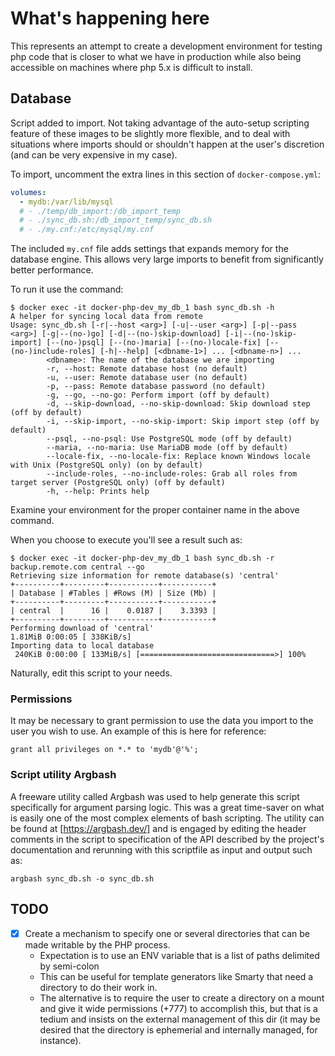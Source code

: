 # What's happening here

This represents an attempt to create a development environment for testing php code that is closer to what we have in production while also being accessible on machines where php 5.x is difficult to install.

## Database

Script added to import. Not taking advantage of the auto-setup scripting feature of these images to be slightly more flexible, and to deal with situations where imports should or shouldn't happen at the user's discretion (and can be very expensive in my case).

To import, uncomment the extra lines in this section of `docker-compose.yml`:

```yaml
volumes:
  - mydb:/var/lib/mysql
  # - ./temp/db_import:/db_import_temp
  # - ./sync_db.sh:/db_import_temp/sync_db.sh
  # - ./my.cnf:/etc/mysql/my.cnf
```

The included `my.cnf` file adds settings that expands memory for the database engine.  This allows very large imports to benefit from significantly better performance.

To run it use the command:

```console
$ docker exec -it docker-php-dev_my_db_1 bash sync_db.sh -h
A helper for syncing local data from remote
Usage: sync_db.sh [-r|--host <arg>] [-u|--user <arg>] [-p|--pass <arg>] [-g|--(no-)go] [-d|--(no-)skip-download] [-i|--(no-)skip-import] [--(no-)psql] [--(no-)maria] [--(no-)locale-fix] [--(no-)include-roles] [-h|--help] [<dbname-1>] ... [<dbname-n>] ...
        <dbname>: The name of the database we are importing
        -r, --host: Remote database host (no default)
        -u, --user: Remote database user (no default)
        -p, --pass: Remote database password (no default)
        -g, --go, --no-go: Perform import (off by default)
        -d, --skip-download, --no-skip-download: Skip download step (off by default)
        -i, --skip-import, --no-skip-import: Skip import step (off by default)
        --psql, --no-psql: Use PostgreSQL mode (off by default)
        --maria, --no-maria: Use MariaDB mode (off by default)
        --locale-fix, --no-locale-fix: Replace known Windows locale with Unix (PostgreSQL only) (on by default)
        --include-roles, --no-include-roles: Grab all roles from target server (PostgreSQL only) (off by default)
        -h, --help: Prints help
```

Examine your environment for the proper container name in the above command.

When you choose to execute you'll see a result such as:

```console
$ docker exec -it docker-php-dev_my_db_1 bash sync_db.sh -r backup.remote.com central --go
Retrieving size information for remote database(s) 'central'
+----------+---------+-----------+-----------+
| Database | #Tables | #Rows (M) | Size (Mb) |
+----------+---------+-----------+-----------+
| central  |      16 |    0.0187 |    3.3393 |
+----------+---------+-----------+-----------+
Performing download of 'central'
1.81MiB 0:00:05 [ 338KiB/s]
Importing data to local database
 240KiB 0:00:00 [ 133MiB/s] [==============================>] 100%
```

Naturally, edit this script to your needs.

### Permissions

It may be necessary to grant permission to use the data you import to the user you wish to use.  An example of this is here for reference:

```mysql
grant all privileges on *.* to 'mydb'@'%';
```

### Script utility Argbash

A freeware utility called Argbash was used to help generate this script specifically for argument parsing logic.  This was a great time-saver on what is easily one of the most complex elements of bash scripting.  The utility can be found at [https://argbash.dev/] and is engaged by editing the header comments in the script to specification of the API described by the project's documentation and rerunning with this scriptfile as input and output such as:

```console
argbash sync_db.sh -o sync_db.sh
```

## TODO

- [x] Create a mechanism to specify one or several directories that can be made writable by the PHP process.
    - Expectation is to use an ENV variable that is a list of paths delimited by semi-colon
    - This can be useful for template generators like Smarty that need a directory to do their work in.
    - The alternative is to require the user to create a directory on a mount and give it wide permissions (+777) to accomplish this, but that is a tedium and insists on the external management of this dir (it may be desired that the directory is ephemerial and internally managed, for instance).
